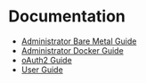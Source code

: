 # Documentation

- [Administrator Bare Metal Guide](admin_guide.md)
- [Administrator Docker Guide](docker_deployment_guide.md)
- [oAuth2 Guide](oauth2_guide.md)
- [User Guide](user_guide.md)
